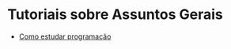 Tutoriais sobre Assuntos Gerais
===============================

- [Como estudar programação](./general/how-to-study.md)
